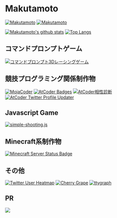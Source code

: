 Makutamoto
=====
[![Makutamoto](https://img.shields.io/endpoint?url=https%3A%2F%2Fatcoder-badges.now.sh%2Fapi%2Fatcoder%2Fjson%2FMakutamoto&style=for-the-badge)](https://atcoder.jp/users/Makutamoto)
[![Makutamoto](https://img.shields.io/endpoint?url=https%3A%2F%2Fatcoder-badges.now.sh%2Fapi%2Fcodeforces%2Fjson%2FMakutamoto&style=for-the-badge)](https://codeforces.com/profile/Makutamoto)

[![Makutamoto's github stats](https://github-readme-stats.vercel.app/api?username=makutamoto&count_private=true&show_icons=true&theme=dark)](https://github.com/anuraghazra/github-readme-stats)
[![Top Langs](https://github-readme-stats.vercel.app/api/top-langs/?username=makutamoto&layout=compact&theme=dark)](https://github.com/anuraghazra/github-readme-stats)

コマンドプロンプトゲーム
-----
[![コマンドプロンプト3Dレーシングゲーム](https://github-readme-stats.vercel.app/api/pin/?username=makutamoto&repo=race-game)](https://github.com/makutamoto/race-game)

競技プログラミング関係制作物
-----
[![MojaCoder](https://github-readme-stats.vercel.app/api/pin/?username=makutamoto&repo=mojacoder)](https://github.com/makutamoto/mojacoder)
[![AtCoder Badges](https://github-readme-stats.vercel.app/api/pin/?username=makutamoto&repo=atcoder-badges)](https://github.com/makutamoto/atcoder-badges)
[![AtCoder相性診断](https://github-readme-stats.vercel.app/api/pin/?username=makutamoto&repo=atcoder-aisho-shindan)](https://github.com/makutamoto/atcoder-aisho-shindan)
[![AtCoder Twitter Profile Updater](https://github-readme-stats.vercel.app/api/pin/?username=makutamoto&repo=atcoder-twitter-profile-updater)](https://github.com/makutamoto/atcoder-twitter-profile-updater)

Javascript Game
-----
[![simple-shooting.js](https://github-readme-stats.vercel.app/api/pin/?username=makutamoto&repo=simple-shooting.js)](https://github.com/makutamoto/simple-shooting.js)

Minecraft系制作物
-----
[![Minecraft Server Status Badge](https://github-readme-stats.vercel.app/api/pin/?username=makutamoto&repo=minecraft-server-status-badge)](https://github.com/makutamoto/minecraft-server-status-badge)

その他
-----
[![Twitter User Heatmap](https://github-readme-stats.vercel.app/api/pin/?username=makutamoto&repo=twitter-user-heatmap)](https://github.com/makutamoto/twitter-user-heatmap)
[![Cherry Grape](https://github-readme-stats.vercel.app/api/pin/?username=makutamoto&repo=websyllabus-frontend)](https://github.com/makutamoto/websyllabus-frontend)
[![ttygraph](https://github-readme-stats.vercel.app/api/pin/?username=makutamoto&repo=ttygraph)](https://github.com/makutamoto/ttygraph)

PR
-----
<a href="https://crowd4u.org">
<img src="https://crowd4u.org/img/crowd4u_banner364x93.png">
</a>
